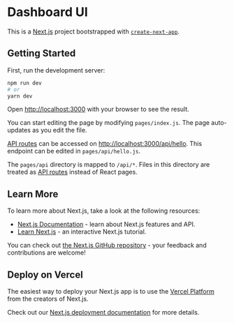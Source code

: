 # Dashboard UI

<!-- Built using:

| Name | Version | Docs/GitHub/Website |
| ----------- | ----------- | ----------- |
| Chakra UI | 1.6.2 | https://chakra-ui.com/ |
| ChartJS   | 3.3.0 | https://www.chartjs.org/docs/master/ |
| React  Icons (Feather) | 4.28.0 | https://react-icons.github.io/react-icons/icons?name=fi |
| Next.js | 3.0.3 | https://nextjs.org/docs/getting-started |
| React Chart 2 | - | http://reactchartjs.github.io/react-chartjs-2/#/ |

The design: https://dribbble.com/shots/15640240-The-Rise-dashboard-activity

--- -->

This is a [Next.js](https://nextjs.org/) project bootstrapped with [`create-next-app`](https://github.com/vercel/next.js/tree/canary/packages/create-next-app).

## Getting Started

First, run the development server:

```bash
npm run dev
# or
yarn dev
```

Open [http://localhost:3000](http://localhost:3000) with your browser to see the result.

You can start editing the page by modifying `pages/index.js`. The page auto-updates as you edit the file.

[API routes](https://nextjs.org/docs/api-routes/introduction) can be accessed on [http://localhost:3000/api/hello](http://localhost:3000/api/hello). This endpoint can be edited in `pages/api/hello.js`.

The `pages/api` directory is mapped to `/api/*`. Files in this directory are treated as [API routes](https://nextjs.org/docs/api-routes/introduction) instead of React pages.

## Learn More

To learn more about Next.js, take a look at the following resources:

- [Next.js Documentation](https://nextjs.org/docs) - learn about Next.js features and API.
- [Learn Next.js](https://nextjs.org/learn) - an interactive Next.js tutorial.

You can check out [the Next.js GitHub repository](https://github.com/vercel/next.js/) - your feedback and contributions are welcome!

## Deploy on Vercel

The easiest way to deploy your Next.js app is to use the [Vercel Platform](https://vercel.com/new?utm_medium=default-template&filter=next.js&utm_source=create-next-app&utm_campaign=create-next-app-readme) from the creators of Next.js.

Check out our [Next.js deployment documentation](https://nextjs.org/docs/deployment) for more details.

